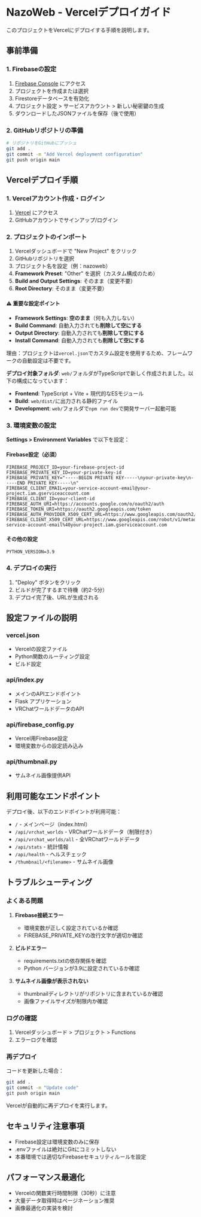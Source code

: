 # NazoWeb - Vercelデプロイガイド

このプロジェクトをVercelにデプロイする手順を説明します。

## 事前準備

### 1. Firebaseの設定

1. [Firebase Console](https://console.firebase.google.com/) にアクセス
2. プロジェクトを作成または選択
3. Firestoreデータベースを有効化
4. プロジェクト設定 > サービスアカウント > 新しい秘密鍵の生成
5. ダウンロードしたJSONファイルを保存（後で使用）

### 2. GitHubリポジトリの準備

```bash
# リポジトリをGitHubにプッシュ
git add .
git commit -m "Add Vercel deployment configuration"
git push origin main
```

## Vercelデプロイ手順

### 1. Vercelアカウント作成・ログイン

1. [Vercel](https://vercel.com/) にアクセス
2. GitHubアカウントでサインアップ/ログイン

### 2. プロジェクトのインポート

1. Vercelダッシュボードで "New Project" をクリック
2. GitHubリポジトリを選択
3. プロジェクト名を設定（例：nazoweb）
4. **Framework Preset**: "Other" を選択（カスタム構成のため）
5. **Build and Output Settings**: そのまま（変更不要）
6. **Root Directory**: そのまま（変更不要）

#### ⚠️ 重要な設定ポイント
- **Framework Settings**: **空のまま**（何も入力しない）
- **Build Command**: 自動入力されても**削除して空にする**
- **Output Directory**: 自動入力されても**削除して空にする**
- **Install Command**: 自動入力されても**削除して空にする**

理由：プロジェクトは`vercel.json`でカスタム設定を使用するため、フレームワークの自動設定は不要です。

**デプロイ対象フォルダ**: `web/`フォルダがTypeScriptで新しく作成されました。以下の構成になっています：

- **Frontend**: TypeScript + Vite + 現代的なESモジュール
- **Build**: `web/dist/`に出力される静的ファイル
- **Development**: `web/`フォルダで`npm run dev`で開発サーバー起動可能

### 3. 環境変数の設定

**Settings > Environment Variables** で以下を設定：

#### Firebase設定（必須）
```
FIREBASE_PROJECT_ID=your-firebase-project-id
FIREBASE_PRIVATE_KEY_ID=your-private-key-id
FIREBASE_PRIVATE_KEY="-----BEGIN PRIVATE KEY-----\nyour-private-key\n-----END PRIVATE KEY-----\n"
FIREBASE_CLIENT_EMAIL=your-service-account-email@your-project.iam.gserviceaccount.com
FIREBASE_CLIENT_ID=your-client-id
FIREBASE_AUTH_URI=https://accounts.google.com/o/oauth2/auth
FIREBASE_TOKEN_URI=https://oauth2.googleapis.com/token
FIREBASE_AUTH_PROVIDER_X509_CERT_URL=https://www.googleapis.com/oauth2/v1/certs
FIREBASE_CLIENT_X509_CERT_URL=https://www.googleapis.com/robot/v1/metadata/x509/your-service-account-email%40your-project.iam.gserviceaccount.com
```

#### その他の設定
```
PYTHON_VERSION=3.9
```

### 4. デプロイの実行

1. "Deploy" ボタンをクリック
2. ビルドが完了するまで待機（約2-5分）
3. デプロイ完了後、URLが生成される

## 設定ファイルの説明

### vercel.json
- Vercelの設定ファイル
- Python関数のルーティング設定
- ビルド設定

### api/index.py
- メインのAPIエンドポイント
- Flask アプリケーション
- VRChatワールドデータのAPI

### api/firebase_config.py
- Vercel用Firebase設定
- 環境変数からの設定読み込み

### api/thumbnail.py
- サムネイル画像提供API

## 利用可能なエンドポイント

デプロイ後、以下のエンドポイントが利用可能：

- `/` - メインページ（index.html）
- `/api/vrchat_worlds` - VRChatワールドデータ（制限付き）
- `/api/vrchat_worlds/all` - 全VRChatワールドデータ
- `/api/stats` - 統計情報
- `/api/health` - ヘルスチェック
- `/thumbnail/<filename>` - サムネイル画像

## トラブルシューティング

### よくある問題

1. **Firebase接続エラー**
   - 環境変数が正しく設定されているか確認
   - FIREBASE_PRIVATE_KEYの改行文字が適切か確認

2. **ビルドエラー**
   - requirements.txtの依存関係を確認
   - Python バージョンが3.9に設定されているか確認

3. **サムネイル画像が表示されない**
   - thumbnailディレクトリがリポジトリに含まれているか確認
   - 画像ファイルサイズが制限内か確認

### ログの確認

1. Vercelダッシュボード > プロジェクト > Functions
2. エラーログを確認

### 再デプロイ

コードを更新した場合：
```bash
git add .
git commit -m "Update code"
git push origin main
```

Vercelが自動的に再デプロイを実行します。

## セキュリティ注意事項

- Firebase設定は環境変数のみに保存
- .envファイルは絶対にGitにコミットしない
- 本番環境では適切なFirebaseセキュリティルールを設定

## パフォーマンス最適化

- Vercelの関数実行時間制限（30秒）に注意
- 大量データ取得時はページネーション推奨
- 画像最適化の実装を検討
